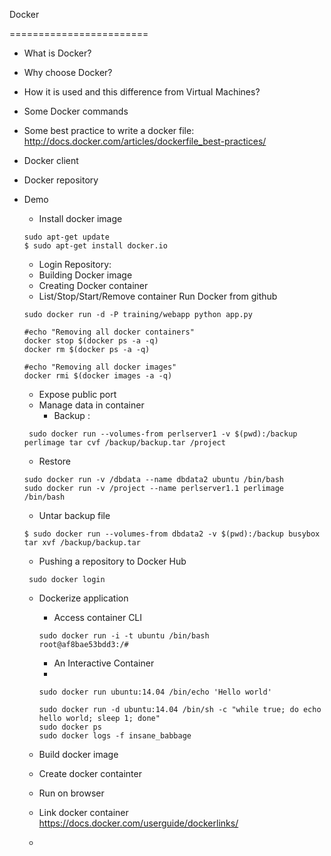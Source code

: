 Docker

========================

- What is Docker?
- Why choose Docker?
- How it is used and this difference from Virtual Machines?
- Some Docker commands
- Some best practice to write a docker file: http://docs.docker.com/articles/dockerfile_best-practices/
- Docker client
- Docker repository
- Demo
  - Install docker image
  
  ```
  sudo apt-get update
  $ sudo apt-get install docker.io
  ```
  - Login Repository: 
  - Building Docker image
  - Creating Docker container
  - List/Stop/Start/Remove container
  Run Docker from github
  ```
  sudo docker run -d -P training/webapp python app.py
  ```
  ```
  #echo "Removing all docker containers" 
  docker stop $(docker ps -a -q)
  docker rm $(docker ps -a -q)
  
  #echo "Removing all docker images"
  docker rmi $(docker images -a -q)
  ```
  - Expose public port
  - Manage data in container
    - Backup : 
  ```
   sudo docker run --volumes-from perlserver1 -v $(pwd):/backup perlimage tar cvf /backup/backup.tar /project
  ```
    - Restore
    
  ```
  sudo docker run -v /dbdata --name dbdata2 ubuntu /bin/bash
  sudo docker run -v /project --name perlserver1.1 perlimage /bin/bash
  ```
  
    - Untar backup file
    
  ```
  $ sudo docker run --volumes-from dbdata2 -v $(pwd):/backup busybox tar xvf /backup/backup.tar
  ```
  - Pushing a repository to Docker Hub
  ```
   sudo docker login
  ```
  - Dockerize application
    - Access container CLI
    
    ```
    sudo docker run -i -t ubuntu /bin/bash
    root@af8bae53bdd3:/#
    ```
    - An Interactive Container
    - 
    ```
    sudo docker run ubuntu:14.04 /bin/echo 'Hello world'
    
    sudo docker run -d ubuntu:14.04 /bin/sh -c "while true; do echo hello world; sleep 1; done"
    sudo docker ps
    sudo docker logs -f insane_babbage
    ```
  - Build docker image
  - Create docker containter
  - Run on browser
  - Link docker container https://docs.docker.com/userguide/dockerlinks/
  -  
  
